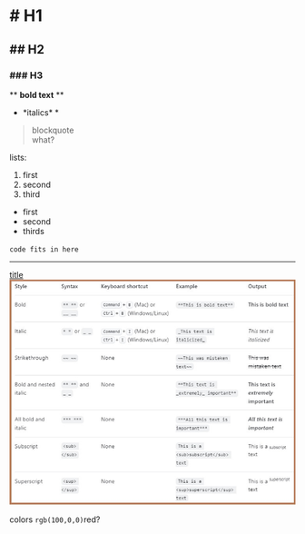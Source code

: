 # # H1
## ## H2
### ### H3
** **bold text** **
* \*italics* *
>blockquote  
>what?

lists:
1. first
2. second
3. third
  - first
  - second
  - thirds

`code fits in here`

---
[title](link)
![alt text](img.jpg)

colors `rgb(100,0,0)`red?


